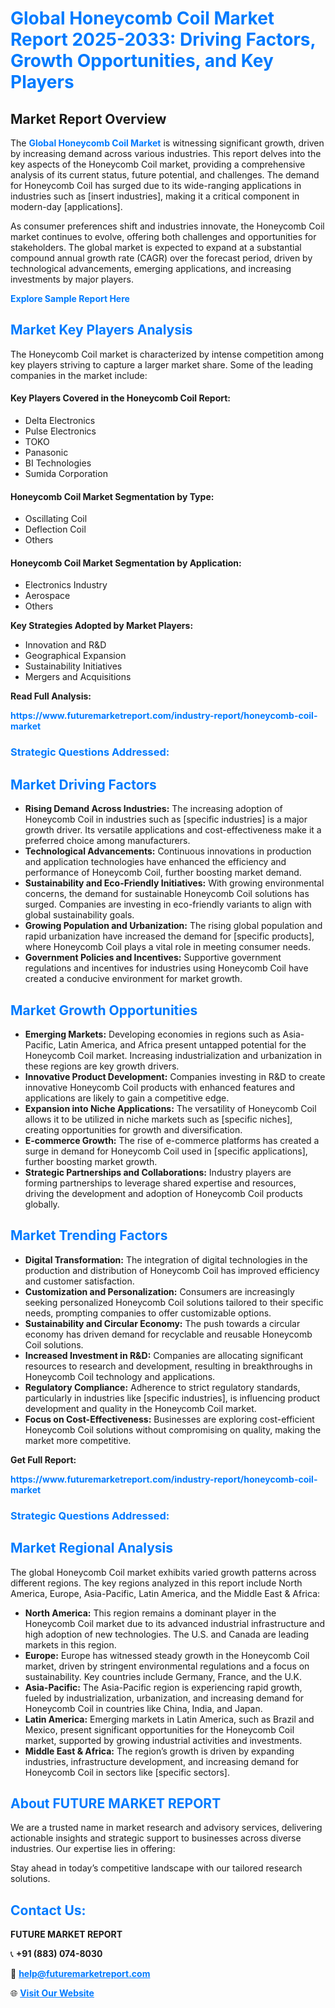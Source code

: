 <h1 style="color: #007BFF;">Global Honeycomb Coil Market Report 2025-2033: Driving Factors, Growth Opportunities, and Key Players</h1>

<section id="overview">
<h2>Market Report Overview</h2>
<p>The <a href="https://www.futuremarketreport.com/industry-report/honeycomb-coil-market" style="color: #007BFF; text-decoration: none;"><strong>Global Honeycomb Coil Market</strong></a> is witnessing significant growth, driven by increasing demand across various industries. This report delves into the key aspects of the Honeycomb Coil market, providing a comprehensive analysis of its current status, future potential, and challenges. The demand for Honeycomb Coil has surged due to its wide-ranging applications in industries such as [insert industries], making it a critical component in modern-day [applications].</p>
<p>As consumer preferences shift and industries innovate, the Honeycomb Coil market continues to evolve, offering both challenges and opportunities for stakeholders. The global market is expected to expand at a substantial compound annual growth rate (CAGR) over the forecast period, driven by technological advancements, emerging applications, and increasing investments by major players.</p>
</section>

<section id="overview">
<p><a href="https://www.futuremarketreport.com/request-sample/reportId=76306" style="color: #007BFF; text-decoration: none;"><strong>Explore Sample Report Here</strong></a></p>
</section>

<section id="key-players">
<h2 style="color: #007BFF;">Market Key Players Analysis</h2>
<p>The Honeycomb Coil market is characterized by intense competition among key players striving to capture a larger market share. Some of the leading companies in the market include:</p>
<h4>Key Players Covered in the Honeycomb Coil Report:</h4>
<ul><li>Delta Electronics</li><li>Pulse Electronics</li><li>TOKO</li><li>Panasonic</li><li>BI Technologies</li><li>Sumida Corporation</li></ul>
<h4>Honeycomb Coil Market Segmentation by Type:</h4>
<ul><li>Oscillating Coil</li><li>Deflection Coil</li><li>Others</li></ul>

<h4>Honeycomb Coil Market Segmentation by Application:</h4>
<ul><li>Electronics Industry</li><li>Aerospace</li><li>Others</li></ul>
<p><strong>Key Strategies Adopted by Market Players:</strong></p>
<ul>
<li>Innovation and R&D</li>
<li>Geographical Expansion</li>
<li>Sustainability Initiatives</li>
<li>Mergers and Acquisitions</li>
</ul>
</section>

<section>
<p><strong>Read Full Analysis: </strong></p><a href="https://www.futuremarketreport.com/industry-report/honeycomb-coil-market" style="color: #007BFF; text-decoration: none;"><strong>https://www.futuremarketreport.com/industry-report/honeycomb-coil-market</strong></a>
<h3 style="color: #007BFF;">Strategic Questions Addressed:</h3>
</section>

<section id="driving-factors">
<h2 style="color: #007BFF;">Market Driving Factors</h2>
<ul>
<li><strong>Rising Demand Across Industries:</strong> The increasing adoption of Honeycomb Coil in industries such as [specific industries] is a major growth driver. Its versatile applications and cost-effectiveness make it a preferred choice among manufacturers.</li>
<li><strong>Technological Advancements:</strong> Continuous innovations in production and application technologies have enhanced the efficiency and performance of Honeycomb Coil, further boosting market demand.</li>
<li><strong>Sustainability and Eco-Friendly Initiatives:</strong> With growing environmental concerns, the demand for sustainable Honeycomb Coil solutions has surged. Companies are investing in eco-friendly variants to align with global sustainability goals.</li>
<li><strong>Growing Population and Urbanization:</strong> The rising global population and rapid urbanization have increased the demand for [specific products], where Honeycomb Coil plays a vital role in meeting consumer needs.</li>
<li><strong>Government Policies and Incentives:</strong> Supportive government regulations and incentives for industries using Honeycomb Coil have created a conducive environment for market growth.</li>
</ul>
</section>

<section id="growth-opportunities">
<h2 style="color: #007BFF;">Market Growth Opportunities</h2>
<ul>
<li><strong>Emerging Markets:</strong> Developing economies in regions such as Asia-Pacific, Latin America, and Africa present untapped potential for the Honeycomb Coil market. Increasing industrialization and urbanization in these regions are key growth drivers.</li>
<li><strong>Innovative Product Development:</strong> Companies investing in R&D to create innovative Honeycomb Coil products with enhanced features and applications are likely to gain a competitive edge.</li>
<li><strong>Expansion into Niche Applications:</strong> The versatility of Honeycomb Coil allows it to be utilized in niche markets such as [specific niches], creating opportunities for growth and diversification.</li>
<li><strong>E-commerce Growth:</strong> The rise of e-commerce platforms has created a surge in demand for Honeycomb Coil used in [specific applications], further boosting market growth.</li>
<li><strong>Strategic Partnerships and Collaborations:</strong> Industry players are forming partnerships to leverage shared expertise and resources, driving the development and adoption of Honeycomb Coil products globally.</li>
</ul>
</section>

<section id="trending-factors">
<h2 style="color: #007BFF;">Market Trending Factors</h2>
<ul>
<li><strong>Digital Transformation:</strong> The integration of digital technologies in the production and distribution of Honeycomb Coil has improved efficiency and customer satisfaction.</li>
<li><strong>Customization and Personalization:</strong> Consumers are increasingly seeking personalized Honeycomb Coil solutions tailored to their specific needs, prompting companies to offer customizable options.</li>
<li><strong>Sustainability and Circular Economy:</strong> The push towards a circular economy has driven demand for recyclable and reusable Honeycomb Coil solutions.</li>
<li><strong>Increased Investment in R&D:</strong> Companies are allocating significant resources to research and development, resulting in breakthroughs in Honeycomb Coil technology and applications.</li>
<li><strong>Regulatory Compliance:</strong> Adherence to strict regulatory standards, particularly in industries like [specific industries], is influencing product development and quality in the Honeycomb Coil market.</li>
<li><strong>Focus on Cost-Effectiveness:</strong> Businesses are exploring cost-efficient Honeycomb Coil solutions without compromising on quality, making the market more competitive.</li>
</ul>
</section>

<section>
<p><strong>Get Full Report: </strong></p><a href="https://www.futuremarketreport.com/industry-report/honeycomb-coil-market" style="color: #007BFF; text-decoration: none;"><strong>https://www.futuremarketreport.com/industry-report/honeycomb-coil-market</strong></a>
<h3 style="color: #007BFF;">Strategic Questions Addressed:</h3>
</section>


<section id="regional-analysis">
<h2 style="color: #007BFF;">Market Regional Analysis</h2>
<p>The global Honeycomb Coil market exhibits varied growth patterns across different regions. The key regions analyzed in this report include North America, Europe, Asia-Pacific, Latin America, and the Middle East & Africa:</p>
<ul>
<li><strong>North America:</strong> This region remains a dominant player in the Honeycomb Coil market due to its advanced industrial infrastructure and high adoption of new technologies. The U.S. and Canada are leading markets in this region.</li>
<li><strong>Europe:</strong> Europe has witnessed steady growth in the Honeycomb Coil market, driven by stringent environmental regulations and a focus on sustainability. Key countries include Germany, France, and the U.K.</li>
<li><strong>Asia-Pacific:</strong> The Asia-Pacific region is experiencing rapid growth, fueled by industrialization, urbanization, and increasing demand for Honeycomb Coil in countries like China, India, and Japan.</li>
<li><strong>Latin America:</strong> Emerging markets in Latin America, such as Brazil and Mexico, present significant opportunities for the Honeycomb Coil market, supported by growing industrial activities and investments.</li>
<li><strong>Middle East & Africa:</strong> The region’s growth is driven by expanding industries, infrastructure development, and increasing demand for Honeycomb Coil in sectors like [specific sectors].</li>
</ul>
</section>

<footer>
<h2 style="color: #007BFF;">About FUTURE MARKET REPORT</h2>
<p>We are a trusted name in market research and advisory services, delivering actionable insights and strategic support to businesses across diverse industries. Our expertise lies in offering:</p>

<p>Stay ahead in today’s competitive landscape with our tailored research solutions.</p>

<h2 style="color: #007BFF;">Contact Us:</h2>
<p><strong>FUTURE MARKET REPORT</strong></p>
<p>📞 <strong>+91 (883) 074-8030</strong></p>
<p>📧 <strong><a href="mailto:help@futuremarketreport.com" style="color: #007BFF;">help@futuremarketreport.com</a></strong></p>
<p>🌐 <strong><a href="https://www.futuremarketreport.com/" style="color: #007BFF;">Visit Our Website</a></strong></p>
</footer>